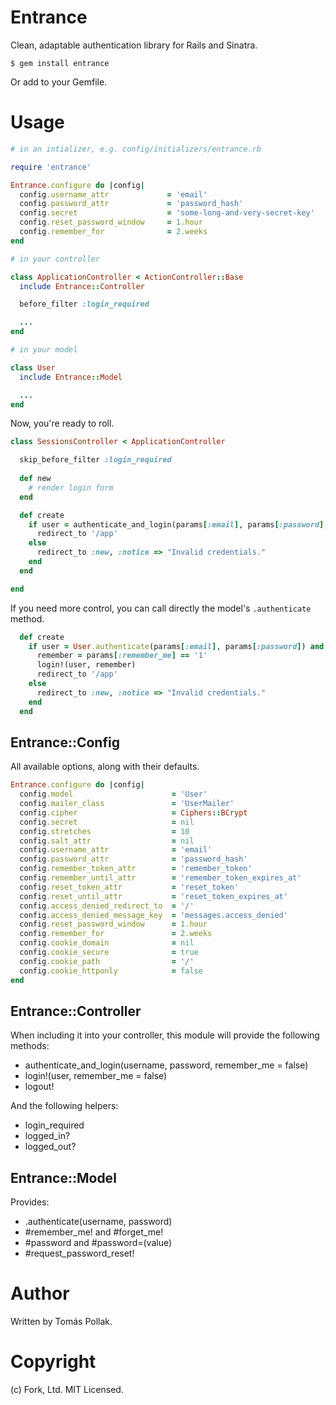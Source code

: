 Entrance
========

Clean, adaptable authentication library for Rails and Sinatra.

    $ gem install entrance

Or add to your Gemfile.

# Usage

``` rb
# in an intializer, e.g. config/initializers/entrance.rb

require 'entrance'

Entrance.configure do |config|
  config.username_attr             = 'email'
  config.password_attr             = 'password_hash'
  config.secret                    = 'some-long-and-very-secret-key'
  config.reset_password_window     = 1.hour
  config.remember_for              = 2.weeks
end

# in your controller

class ApplicationController < ActionController::Base
  include Entrance::Controller

  before_filter :login_required

  ...
end

# in your model

class User
  include Entrance::Model

  ...
end
```

Now, you're ready to roll.

``` rb
class SessionsController < ApplicationController

  skip_before_filter :login_required
  
  def new
    # render login form
  end

  def create
    if user = authenticate_and_login(params[:email], params[:password], params[:remember_me])
      redirect_to '/app'
    else
      redirect_to :new, :notice => "Invalid credentials."
    end
  end

end
```

If you need more control, you can call directly the model's `.authenticate` method.

``` rb
  def create
    if user = User.authenticate(params[:email], params[:password]) and user.active?
      remember = params[:remember_me] == '1'
      login!(user, remember)
      redirect_to '/app'
    else
      redirect_to :new, :notice => "Invalid credentials."
    end
  end
```

## Entrance::Config

All available options, along with their defaults.

``` rb
Entrance.configure do |config|
  config.model                      = 'User'
  config.mailer_class               = 'UserMailer'
  config.cipher                     = Ciphers::BCrypt
  config.secret                     = nil
  config.stretches                  = 10
  config.salt_attr                  = nil
  config.username_attr              = 'email'
  config.password_attr              = 'password_hash'
  config.remember_token_attr        = 'remember_token'
  config.remember_until_attr        = 'remember_token_expires_at'
  config.reset_token_attr           = 'reset_token'
  config.reset_until_attr           = 'reset_token_expires_at'
  config.access_denied_redirect_to  = '/'
  config.access_denied_message_key  = 'messages.access_denied'
  config.reset_password_window      = 1.hour
  config.remember_for               = 2.weeks
  config.cookie_domain              = nil
  config.cookie_secure              = true
  config.cookie_path                = '/'
  config.cookie_httponly            = false
end
```

## Entrance::Controller

When including it into your controller, this module will provide the following methods:
  
 - authenticate_and_login(username, password, remember_me = false)
 - login!(user, remember_me = false)
 - logout!

And the following helpers: 

 - login_required
 - logged_in?
 - logged_out?
  
## Entrance::Model

Provides:

 - .authenticate(username, password)
 - #remember_me! and #forget_me!
 - #password and #password=(value)
 - #request_password_reset!
 
Author
======

Written by Tomás Pollak.

Copyright
=========

(c) Fork, Ltd. MIT Licensed. 
 
